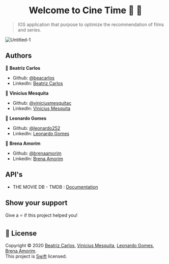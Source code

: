 
<h1 align="center">Welcome to Cine Time 🎥 👋</h1>

> IOS application that purpose to optimize the recommendation of films and series.

![Untitled-1](https://user-images.githubusercontent.com/43412432/87839710-7308b980-c872-11ea-93cd-846ef12fb6b8.png)

## Authors

 👤 **Beatriz Carlos**
* Github: [@beacarlos](https://github.com/beacarlos)
* LinkedIn: [Beatriz Carlos](https://www.linkedin.com/in/beatriz-carlos-936a07192/)

 👤 **Vinicius Mesquita**
* Github: [@viniciusmesquitac](https://github.com/viniciusmesquitac)
* LinkedIn: [Vinicius Mesquita](https://www.linkedin.com/in/vinicius-m-71567a171)

 👤 **Leonardo Gomes**
* Github: [@leonardo252](https://github.com/leonardo252)
* LinkedIn: [Leonardo Gomes]()

 👤 **Brena Amorim**
* Github: [@brenaamorim](https://github.com/brenaamorim)
* LinkedIn: [Brena Amorim]()

## API's 
* THE MOVIE DB - TMDB : [Documentation](https://www.themoviedb.org/documentation/api)

## Show your support

Give a ⭐️ if this project helped you!

## 📝 License

Copyright © 2020 [Beatriz Carlos](https://github.com/beacarlos), [Vinicius Mesquita](https://github.com/viniciusmesquitac), [Leonardo Gomes](https://github.com/leonardo252), [Brena Amorim](https://github.com/brenaamorim).<br />
This project is [Swift](https://github.com/CineTimeAcademy/CineTime/blob/master/LICENSE) licensed.
